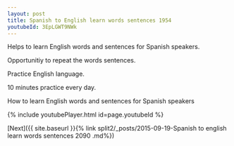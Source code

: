 ```yaml
---
layout: post
title: Spanish to English learn words sentences 1954 
youtubeId: 3EpLGWT9NWk
---
```

 
 
Helps to learn English words and sentences for Spanish speakers.

Opportunitiy to repeat the words sentences. 

Practice English language. 
 
10 minutes practice every day. 
 
How to learn English words and sentences for Spanish speakers 
 
{% include youtubePlayer.html id=page.youtubeId %}
 
 
[Next]({{ site.baseurl }}{% link  split2/_posts/2015-09-19-Spanish to english learn words sentences 2090 .md%})
 
